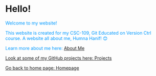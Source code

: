 # Hello!

<p style="color:#0099FF;">Welcome to my website!</p>

<p style="color:#0099FF;">This website is created for my CSC-109, Git Educated on Version Ctrl course. A website all about me, Humna Hanif! &#128522</p>

<p style="color:#0099FF;">Learn more about me here: <a href="https://humna-hanif.github.io/about">About Me</p>

<p style="color:#0099FF;">Look at some of my GitHub projects here: <a href="https://humna-hanif.github.io/projects">Projects</p>

<p style="color:#0099FF;">Go back to home page: <a href="https://humna-hanif.github.io"> Homepage</p>
